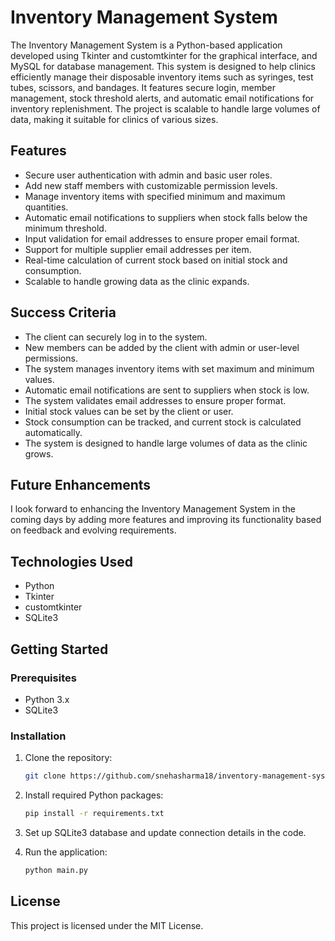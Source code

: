 # Inventory Management System

The Inventory Management System is a Python-based application developed using Tkinter and customtkinter for the graphical interface, and MySQL for database management. This system is designed to help clinics efficiently manage their disposable inventory items such as syringes, test tubes, scissors, and bandages. It features secure login, member management, stock threshold alerts, and automatic email notifications for inventory replenishment. The project is scalable to handle large volumes of data, making it suitable for clinics of various sizes.

## Features

- Secure user authentication with admin and basic user roles.
- Add new staff members with customizable permission levels.
- Manage inventory items with specified minimum and maximum quantities.
- Automatic email notifications to suppliers when stock falls below the minimum threshold.
- Input validation for email addresses to ensure proper email format.
- Support for multiple supplier email addresses per item.
- Real-time calculation of current stock based on initial stock and consumption.
- Scalable to handle growing data as the clinic expands.

## Success Criteria

- The client can securely log in to the system.
- New members can be added by the client with admin or user-level permissions.
- The system manages inventory items with set maximum and minimum values.
- Automatic email notifications are sent to suppliers when stock is low.
- The system validates email addresses to ensure proper format.
- Initial stock values can be set by the client or user.
- Stock consumption can be tracked, and current stock is calculated automatically.
- The system is designed to handle large volumes of data as the clinic grows.

## Future Enhancements

I look forward to enhancing the Inventory Management System in the coming days by adding more features and improving its functionality based on feedback and evolving requirements.

## Technologies Used

- Python
- Tkinter
- customtkinter
- SQLite3

## Getting Started

### Prerequisites

- Python 3.x
- SQLite3

### Installation

1. Clone the repository:
    ```bash
    git clone https://github.com/snehasharma18/inventory-management-system.git
    ```

2. Install required Python packages:
    ```bash
    pip install -r requirements.txt
    ```

3. Set up SQLite3 database and update connection details in the code.

4. Run the application:
    ```bash
    python main.py
    ```

## License

This project is licensed under the MIT License.
